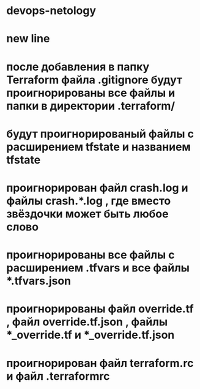 # devops-netology
# new line
# после добавления в папку Terraform файла .gitignore будут проигнорированы все файлы и папки в директории .terraform/
# будут проигнорированый файлы с расширением tfstate и названием tfstate
# проигнорирован файл crash.log и файлы crash.*.log , где вместо звёздочки может быть любое слово
# проигнорированы все файлы с расширением .tfvars и все файлы *.tfvars.json
# проигнорированы файл override.tf , файл override.tf.json , файлы *_override.tf и  *_override.tf.json
# проигнорирован файл terraform.rc и файл .terraformrc

